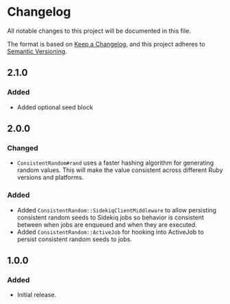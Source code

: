 # Changelog
All notable changes to this project will be documented in this file.

The format is based on [Keep a Changelog](https://keepachangelog.com/en/1.0.0/),
and this project adheres to [Semantic Versioning](https://semver.org/spec/v2.0.0.html).

## 2.1.0

### Added

- Added optional seed block

## 2.0.0

### Changed

- `ConsistentRandom#rand` uses a faster hashing algorithm for generating random values. This will make the value consistent across different Ruby versions and platforms.

### Added

- Added `ConsistentRandom::SidekiqClientMiddleware` to allow persisting consistent random seeds to Sidekiq jobs so behavior is consistent between when jobs are enqueued and when they are executed.
- Added `ConsistentRandom::ActiveJob` for hooking into ActiveJob to persist consistent random seeds to jobs.

## 1.0.0

### Added
- Initial release.
